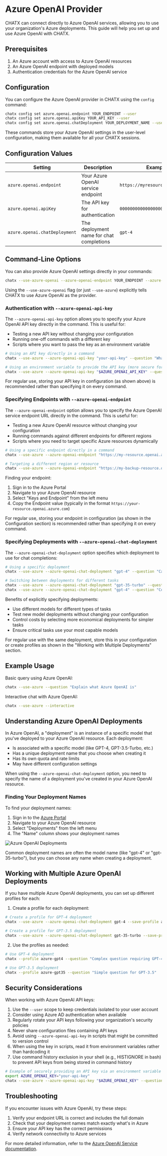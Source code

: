 # Azure OpenAI Provider

CHATX can connect directly to Azure OpenAI services, allowing you to use your organization's Azure deployments. This guide will help you set up and use Azure OpenAI with CHATX.

## Prerequisites

1. An Azure account with access to Azure OpenAI resources
2. An Azure OpenAI endpoint with deployed models
3. Authentication credentials for the Azure OpenAI service

## Configuration

You can configure the Azure OpenAI provider in CHATX using the `config` command:

```bash
chatx config set azure.openai.endpoint YOUR_ENDPOINT --user
chatx config set azure.openai.apiKey YOUR_API_KEY --user
chatx config set azure.openai.chatDeployment YOUR_DEPLOYMENT_NAME --user
```

These commands store your Azure OpenAI settings in the user-level configuration, making them available for all your CHATX sessions.

## Configuration Values

| Setting | Description | Example Value |
|---------|-------------|---------------|
| `azure.openai.endpoint` | Your Azure OpenAI service endpoint | `https://myresource.openai.azure.com` |
| `azure.openai.apiKey` | The API key for authentication | `00000000000000000000000000000000` |
| `azure.openai.chatDeployment` | The deployment name for chat completions | `gpt-4` |

## Command-Line Options

You can also provide Azure OpenAI settings directly in your commands:

```bash
chatx --use-azure-openai --azure-openai-endpoint YOUR_ENDPOINT --azure-openai-api-key YOUR_API_KEY --azure-openai-chat-deployment YOUR_DEPLOYMENT --question "What is Azure OpenAI?"
```

Using the `--use-azure-openai` flag (or just `--use-azure`) explicitly tells CHATX to use Azure OpenAI as the provider.

### Authentication with `--azure-openai-api-key`

The `--azure-openai-api-key` option allows you to specify your Azure OpenAI API key directly in the command. This is useful for:

- Testing a new API key without changing your configuration
- Running one-off commands with a different key
- Scripts where you want to pass the key as an environment variable

```bash
# Using an API key directly in a command
chatx --use-azure --azure-openai-api-key "your-api-key" --question "What's the weather like today?"

# Using an environment variable to provide the API key (more secure for scripts)
chatx --use-azure --azure-openai-api-key "$AZURE_OPENAI_API_KEY" --question "What's the weather like today?"
```

For regular use, storing your API key in configuration (as shown above) is recommended rather than specifying it on every command.

### Specifying Endpoints with `--azure-openai-endpoint`

The `--azure-openai-endpoint` option allows you to specify the Azure OpenAI service endpoint URL directly in the command. This is useful for:

- Testing a new Azure OpenAI resource without changing your configuration
- Running commands against different endpoints for different regions
- Scripts where you need to target specific Azure resources dynamically

```bash
# Using a specific endpoint directly in a command
chatx --use-azure --azure-openai-endpoint "https://my-resource.openai.azure.com" --question "What is Azure OpenAI?"

# Targeting a different region or resource
chatx --use-azure --azure-openai-endpoint "https://my-backup-resource.openai.azure.com" --question "What are the benefits of Azure?"
```

Finding your endpoint:
1. Sign in to the Azure Portal
2. Navigate to your Azure OpenAI resource
3. Select "Keys and Endpoint" from the left menu
4. Copy the Endpoint value (typically in the format `https://your-resource.openai.azure.com`)

For regular use, storing your endpoint in configuration (as shown in the Configuration section) is recommended rather than specifying it on every command.

### Specifying Deployments with `--azure-openai-chat-deployment`

The `--azure-openai-chat-deployment` option specifies which deployment to use for chat completions:

```bash
# Using a specific deployment
chatx --use-azure --azure-openai-chat-deployment "gpt-4" --question "Can you help me design a system?"

# Switching between deployments for different tasks
chatx --use-azure --azure-openai-chat-deployment "gpt-35-turbo" --question "Simple question"
chatx --use-azure --azure-openai-chat-deployment "gpt-4" --question "Complex reasoning task"
```

Benefits of explicitly specifying deployments:

- Use different models for different types of tasks
- Test new model deployments without changing your configuration
- Control costs by selecting more economical deployments for simpler tasks
- Ensure critical tasks use your most capable models

For regular use with the same deployment, store this in your configuration or create profiles as shown in the "Working with Multiple Deployments" section.

## Example Usage

Basic query using Azure OpenAI:

```bash title="Basic query"
chatx --use-azure --question "Explain what Azure OpenAI is"
```

Interactive chat with Azure OpenAI:

```bash title="Interactive chat"
chatx --use-azure --interactive
```

## Understanding Azure OpenAI Deployments

In Azure OpenAI, a "deployment" is an instance of a specific model that you've deployed to your Azure OpenAI resource. Each deployment:

- Is associated with a specific model (like GPT-4, GPT-3.5-Turbo, etc.)
- Has a unique deployment name that you choose when creating it
- Has its own quota and rate limits 
- May have different configuration settings

When using the `--azure-openai-chat-deployment` option, you need to specify the name of a deployment you've created in your Azure OpenAI resource.

### Finding Your Deployment Names

To find your deployment names:

1. Sign in to the [Azure Portal](https://portal.azure.com)
2. Navigate to your Azure OpenAI resource
3. Select "Deployments" from the left menu
4. The "Name" column shows your deployment names

![Azure OpenAI Deployments](../assets/images/azure-openai-deployments.png)

Common deployment names are often the model name (like "gpt-4" or "gpt-35-turbo"), but you can choose any name when creating a deployment.

## Working with Multiple Azure OpenAI Deployments

If you have multiple Azure OpenAI deployments, you can set up different profiles for each:

1. Create a profile for each deployment:

```bash
# Create a profile for GPT-4 deployment
chatx --use-azure --azure-openai-chat-deployment gpt-4 --save-profile azure-gpt4

# Create a profile for GPT-3.5 deployment
chatx --use-azure --azure-openai-chat-deployment gpt-35-turbo --save-profile azure-gpt35
```

2. Use the profiles as needed:

```bash
# Use GPT-4 deployment
chatx --profile azure-gpt4 --question "Complex question requiring GPT-4"

# Use GPT-3.5 deployment
chatx --profile azure-gpt35 --question "Simple question for GPT-3.5"
```

## Security Considerations

When working with Azure OpenAI API keys:

1. Use the `--user` scope to keep credentials isolated to your user account
2. Consider using Azure AD authentication when available
3. Regularly rotate your API keys following your organization's security policies
4. Never share configuration files containing API keys
5. Avoid using `--azure-openai-api-key` in scripts that might be committed to version control
6. When using the key in scripts, read it from environment variables rather than hardcoding it
7. Use command history exclusion in your shell (e.g., HISTIGNORE in bash) to prevent API keys from being stored in command history

```bash
# Example of securely providing an API key via an environment variable
export AZURE_OPENAI_KEY="your-api-key"
chatx --use-azure --azure-openai-api-key "$AZURE_OPENAI_KEY" --question "Your question"
```

## Troubleshooting

If you encounter issues with Azure OpenAI, try these steps:

1. Verify your endpoint URL is correct and includes the full domain
2. Check that your deployment names match exactly what's in Azure
3. Ensure your API key has the correct permissions
4. Verify network connectivity to Azure services

For more detailed information, refer to the [Azure OpenAI Service documentation](https://learn.microsoft.com/en-us/azure/ai-services/openai/).